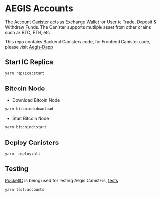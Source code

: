 # AEGIS Accounts

The Account Canister acts as Exchange Wallet for User to Trade, Deposit & Withdraw Funds. The Canister supports mutliple asset from other chains such as BTC, ETH, etc

This repo contains Backend Canisters code, for Frontend Canister code, please visit [Aegis-Dapp](https://github.com/AegisFinance/aegis-dapp)

## Start IC Replica

```bash
yarn replica:start
```

## Bitcoin Node

- Download Bitcoin Node

```bash
yarn bitcoind:download
```

- Start Bitcoin Node

```bash
yarn bitcoind:start
```

## Deploy Canisters

```bash
yarn  deploy:all
```

## Testing

[PocketIC](https://github.com/dfinity/pocketic) is being used for testing Aegis Canisters, [tests](tests/accounts.spec.ts)

```bash
yarn test:accounts 
```

